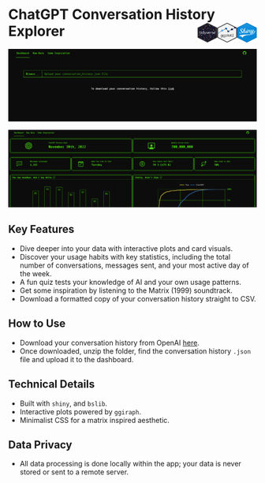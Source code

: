 # ChatGPT Conversation History Explorer <img src="www/shiny_hex.png" width="40" height="40" alt="shiny hex logo" align="right"> <img src="www/ggplot2_hex.png" width="40" height="40" alt="ggplot2 hex logo" align="right"> <img src="www/tidyverse_hex.png" width="40" height="40" alt="tidyverse hex logo" align="right">

![Preview of the homepage](www/homepage.png)

![Preview of the Dashboard panel](www/dashboard_preview.png)

## Key Features
- Dive deeper into your data with interactive plots and card visuals.
- Discover your usage habits with key statistics, including the total number of conversations, messages sent, and your most active day of the week.
- A fun quiz tests your knowledge of AI and your own usage patterns.
- Get some inspiration by listening to the Matrix (1999) soundtrack.
- Download a formatted copy of your conversation history straight to CSV.

## How to Use
- Download your conversation history from OpenAI [here](https://help.openai.com/en/articles/7260999-how-do-i-export-my-chatgpt-history-and-data).
- Once downloaded, unzip the folder, find the conversation history `.json` file and upload it to the dashboard.

## Technical Details
- Built with `shiny`, and `bslib`.
- Interactive plots powered by `ggiraph`.
- Minimalist CSS for a matrix inspired aesthetic.

## Data Privacy
- All data processing is done locally within the app; your data is never stored or sent to a remote server.
